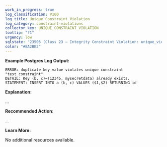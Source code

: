 ```yaml
---
work_in_progress: true
log_classification: V100
log_title: Unique Constraint Violation
log_category: constraint-violations
collector_key: UNIQUE_CONSTRAINT_VIOLATION
tooltip: "?1"
urgency: low
sqlstate: "23505 (Class 23 — Integrity Constraint Violation: unique_violation)"
color: "#8A2BE2"
---
```


**Example Postgres Log Output:**

```
ERROR: duplicate key value violates unique constraint "test_constraint"
DETAIL: Key (b, c)=(12345, mysecretdata) already exists.
STATEMENT: INSERT INTO a (b, c) VALUES ($1,$2) RETURNING id
```

**Explanation:**

...

**Recommended Action:**

...

**Learn More:**

No additional resources available.
